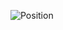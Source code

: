 ![Position](https://user-images.githubusercontent.com/115551661/227470537-5a12d3e4-3161-41a5-bd05-d18316ad9ee2.png)

